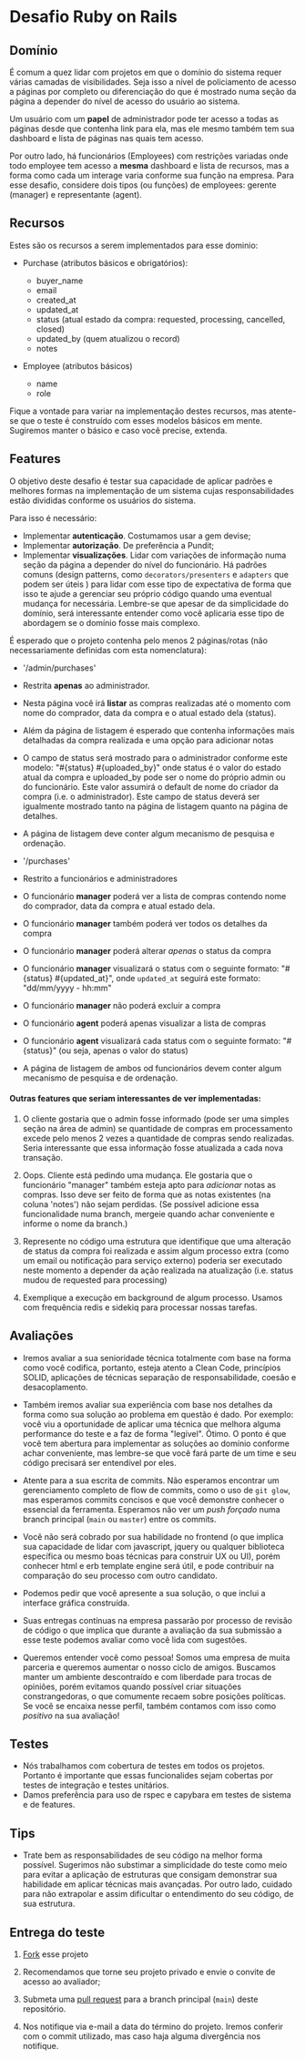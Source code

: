 # Desafio Ruby on Rails

## Domínio

É comum a quez lidar com projetos em que o domínio do sistema requer várias camadas de visibilidades. Seja isso a nível de policiamento de acesso a páginas por completo ou diferenciação do que é mostrado numa seção da página a depender do nível de acesso do usuário ao sistema.

Um usuário com um **papel** de administrador pode ter acesso a todas as páginas desde que contenha link para ela, mas ele mesmo também tem sua dashboard e lista de páginas nas quais tem acesso.

Por outro lado, há funcionários (Employees) com restrições variadas onde todo employee tem acesso a **mesma** dashboard e lista de recursos, mas a forma como cada um interage varia conforme sua função na empresa. Para esse desafio, considere dois tipos (ou funções) de employees: gerente (manager) e representante (agent).

## Recursos

Estes são os recursos a serem implementados para esse dominio:

* Purchase (atributos básicos e obrigatórios):
  * buyer_name
  * email
  * created_at
  * updated_at
  * status (atual estado da compra: requested, processing, cancelled, closed)
  * updated_by (quem atualizou o record)
  * notes

* Employee (atributos básicos)
  * name
  * role


Fique a vontade para variar na implementação destes recursos, mas atente-se que o teste é construído com esses modelos básicos em mente. Sugiremos manter o básico e caso você precise, extenda.

## Features

O objetivo deste desafio é testar sua capacidade de aplicar padrões e melhores formas na implementação de um sistema cujas responsabilidades estão divididas conforme os usuários do sistema.

Para isso é necessário:

* Implementar **autenticação**. Costumamos usar a gem devise;
* Implementar **autorização**. De preferência a Pundit;
* Implementar **visualizações**. Lidar com variações de informação numa seção da página a depender do nível do funcionário. Há padrões comuns (design patterns, como `decorators/presenters` e `adapters` que podem ser úteis ) para lidar com esse tipo de expectativa de forma que isso te ajude a gerenciar seu próprio código quando uma eventual mudança for necessária. Lembre-se que apesar de da simplicidade do domínio, será interessante entender como você aplicaria esse tipo de abordagem se o domínio fosse mais complexo.

É esperado que o projeto contenha pelo menos 2 páginas/rotas (não necessariamente definidas com esta nomenclatura):

* '/admin/purchases'
 * Restrita **apenas** ao administrador.
 * Nesta página você irá **listar** as compras realizadas até o momento com nome do comprador, data da compra e o atual estado dela (status).
 * Além da página de listagem é esperado que contenha informações mais detalhadas da compra realizada e uma opção para adicionar notas
 * O campo de status será mostrado para o administrador conforme este modelo: "#{status} #{uploaded_by}" onde status é o valor do estado atual da compra e uploaded_by pode ser o nome do próprio admin ou do funcionário. Este valor assumirá o default de nome do criador da compra (i.e. o administrador). Este campo de status deverá ser igualmente mostrado tanto na página de listagem quanto na página de detalhes.
 * A página de listagem deve conter algum mecanismo de pesquisa e ordenação.

* '/purchases'
 * Restrito a funcionários e administradores
 * O funcionário **manager** poderá ver a lista de compras contendo nome do comprador, data da compra e atual estado dela.
 * O funcionário **manager** também poderá ver todos os detalhes da compra
 * O funcionário **manager** poderá alterar *apenas* o status da compra
 * O funcionário **manager** visualizará o status com o seguinte formato: "#{status} #{updated_at}", onde `updated_at` seguirá este formato: "dd/mm/yyyy - hh:mm"
 * O funcionário **manager** não poderá excluir a compra
 * O funcionário **agent** poderá apenas visualizar a lista de compras
 * O funcionário **agent** visualizará cada status com o seguinte formato: "#{status}" (ou seja, apenas o valor do status)
 * A página de listagem de ambos od funcionários devem conter algum mecanismo de pesquisa e de ordenação.

#### Outras features que seriam interessantes de ver implementadas:

1. O cliente gostaria que o admin fosse informado (pode ser uma simples seção na área de admin) se quantidade de compras em processamento excede pelo menos 2 vezes a quantidade de compras sendo realizadas. Seria interessante que essa informação fosse atualizada a cada nova transação.

2. Oops. Cliente está pedindo uma mudança. Ele gostaria que o funcionário "manager" também esteja apto para *adicionar* notas as compras. Isso deve ser feito de forma que as notas existentes (na coluna 'notes') não sejam perdidas. (Se possível adicione essa funcionalidade numa branch, mergeie quando achar conveniente e informe o nome da branch.)

3. Represente no código uma estrutura que identifique que uma alteração de status da compra foi realizada e assim algum processo extra (como um email ou notificação para serviço externo) poderia ser executado neste momento a depender da ação realizada na atualização (i.e. status mudou de requested para processing)

4. Exemplique a execução em background de algum processo. Usamos com frequência redis e sidekiq para processar nossas tarefas.


## Avaliações

* Iremos avaliar a sua senioridade técnica totalmente com base na forma como você codifica, portanto, esteja atento a Clean Code, princípios SOLID, aplicações de técnicas separação de responsabilidade, coesão e desacoplamento.

* Também iremos avaliar sua experiência com base nos detalhes da forma como sua solução ao problema em questão é dado. Por exemplo: você viu a oportunidade de aplicar uma técnica que melhora alguma performance do teste e a faz de forma "legível". Ótimo. O ponto é que vocẽ tem abertura para implementar as soluções ao domínio conforme achar conveniente, mas lembre-se que você fará parte de um time e seu código precisará ser entendível por eles.

* Atente para a sua escrita de commits. Não esperamos encontrar um gerenciamento completo de flow de commits, como o uso de `git glow`, mas esperamos commits concisos e que você demonstre conhecer o essencial da ferramenta. Esperamos não ver um *push forçado* numa branch principal (`main` ou `master`) entre os commits.

* Você não será cobrado por sua habilidade no frontend (o que implica sua capacidade de lidar com javascript, jquery ou qualquer biblioteca específica ou mesmo boas técnicas para construir UX ou UI), porém conhecer html e erb template engine será útil, e pode contribuir na comparação do seu processo com outro candidato.

 * Podemos pedir que você apresente a sua solução, o que inclui a interface gráfica construída.

* Suas entregas contínuas na empresa passarão por processo de revisão de código o que implica que durante a avaliação da sua submissão a esse teste podemos avaliar como você lida com sugestões.

* Queremos entender você como pessoa! Somos uma empresa de muita parceria e queremos aumentar o nosso ciclo de amigos. Buscamos manter um ambiente descontraído e com liberdade para trocas de opiniões, porém evitamos quando possível criar situações constrangedoras, o que comumente recaem sobre posições políticas. Se vocẽ se encaixa nesse perfil, também contamos com isso como *positivo* na sua avaliação!

## Testes

* Nós trabalhamos com cobertura de testes em todos os projetos. Portanto é importante que essas funcionalides sejam cobertas por testes de integração e testes unitários.
* Damos preferência para uso de rspec e capybara em testes de sistema e de features.

## Tips

* Trate bem as responsabilidades de seu código na melhor forma possível. Sugerimos não substimar a simplicidade do teste como meio para evitar a aplicação de estruturas que consigam demonstrar sua habilidade em aplicar técnicas mais avançadas. Por outro lado, cuidado para não extrapolar e assim dificultar o entendimento do seu código, de sua estrutura.


## Entrega do teste

1. [Fork](https://docs.github.com/en/github/getting-started-with-github/quickstart/fork-a-repo) esse projeto

2. Recomendamos que torne seu projeto privado e envie o convite de acesso ao avaliador;

3. Submeta uma [pull request](https://docs.github.com/en/github/collaborating-with-pull-requests/proposing-changes-to-your-work-with-pull-requests/about-pull-requests) para a branch principal (`main`) deste repositório.

4. Nos notifique via e-mail a data do término do projeto. Iremos conferir com o commit utilizado, mas caso haja alguma divergência nos notifique.

